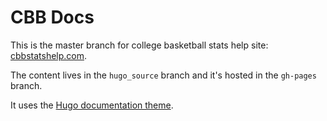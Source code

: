 # CBB Docs
This is the master branch for college basketball stats help site: [cbbstatshelp.com](https://cbbstatshelp.com/). 

The content lives in the `hugo_source` branch and it's hosted in the `gh-pages` branch. 

It uses the [Hugo documentation theme](https://themes.gohugo.io/theme/dot-hugo-documentation-theme/). 
